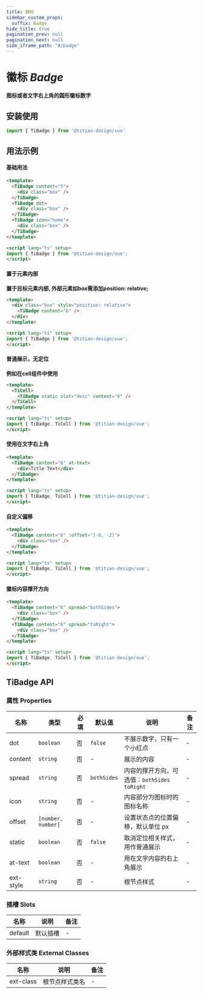 ```yaml
---
title: 徽标
sidebar_custom_props:
  suffix: Badge
hide_title: true
pagination_prev: null
pagination_next: null
side_iframe_path: "#/badge"
---
```


# 徽标 _Badge_
**图标或者文字右上角的圆形徽标数字**

## 安装使用
```typescript showLineNumbers
import { TiBadge } from '@titian-design/vue'
```

## 用法示例

#### 基础用法
```html showLineNumbers
<template>
  <TiBadge content="5">
    <div class="box" /> 
  </TiBadge>
  <TiBadge dot>
    <div class="box" />
  </TiBadge>
  <TiBadge icon="home">
    <div class="box" />
  </TiBadge>
</template>

<script lang="ts" setup>
import { TiBadge } from '@titian-design/vue';
</script>
```
#### 置于元素内部
**置于目标元素内部, 外部元素如box需添加position: relative;**
```html showLineNumbers
<template>
  <div class="box" style="position: relative">
    <TiBadge content="6" />
  </div>
</template>

<script lang="ts" setup>
import { TiBadge } from '@titian-design/vue';
</script>
```
#### 普通展示，无定位
**例如在cell组件中使用**
```html showLineNumbers
<template>
  <TiCell>
    <TiBadge static slot="desc" content="6" />
  </TiCell>
</template>

<script lang="ts" setup>
import { TiBadge, TiCell } from '@titian-design/vue';
</script>
```
#### 使用在文字右上角
```html showLineNumbers
<template>
  <TiBadge content="6" at-text>
    <div>Title Text</div>
  </TiBadge>
</template>

<script lang="ts" setup>
import { TiBadge, TiCell } from '@titian-design/vue';
</script>
```
#### 自定义偏移
```html showLineNumbers
<template>
  <TiBadge content="6" :offset="[-6, -2]">
    <div class="box" />
  </TiBadge>
</template>

<script lang="ts" setup>
import { TiBadge, TiCell } from '@titian-design/vue';
</script>
```
#### 徽标内容撑开方向
```html showLineNumbers
<template>
  <TiBadge content="6" spread="bothSides">
    <div class="box" />
  </TiBadge>
  <TiBadge content="6" spread="toRight">
    <div class="box" />
  </TiBadge>
</template>

<script lang="ts" setup>
import { TiBadge, TiCell } from '@titian-design/vue';
</script>
```
## TiBadge API
### 属性 **Properties**

| 名称     | 类型               | 必填 | 默认值    | 说明                                       | 备注 |
| -------- | ------------------ | ---- | --------- | ------------------------------------------ | ---- |
| dot      | `boolean`          | 否   | `false`     | 不展示数字，只有一个小红点                 | -    |
| content  | `string`           | 否   | -         | 展示的内容                                 | -    |
| spread   | `string`           | 否   | `bothSides` | 内容的撑开方向，可选值：`bothSides` `toRight` | -    |
| icon     | `string`           | 否   | -         | 内容部分为图标时的图标名称                 | -    |
| offset   | `[number, number]` | 否   | -         | 设置状态点的位置偏移，默认单位 px          | -    |
| static   | `boolean`          | 否   | `false`     | 取消定位相关样式，用作普通展示             | -    |
| at-text   | `boolean`          | 否   | -         | 用在文字内容的右上角展示                   | -    |
| ext-style | `string`           | 否   | -         | 根节点样式                                 | -    |

### 插槽 **Slots**

| 名称    | 说明     | 备注 |
| ------- | -------- | ---- |
| default | 默认插槽 | -    |

### 外部样式类 **External Classes**

| 名称     | 说明           | 备注 |
| -------- | -------------- | ---- |
| ext-class | 根节点样式类名 | -    |
